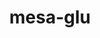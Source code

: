 ---
title: "mesa-glu"
layout: cache
categories: [package, develop]
meta: {"versions": ["9.0.2"], "compilers": ["gcc@=11.1.0", "gcc@=11.4.0"], "oss": ["ubuntu20.04", "ubuntu22.04"], "platforms": ["linux"], "targets": ["x86_64_v3"], "stacks": ["data-vis-sdk", "e4s", "root"], "num_specs": 27, "num_specs_by_stack": {"data-vis-sdk": 9, "root": 27, "e4s": 18}}
spec_details: [{"hash": "y7vtvaid5jontynvujn52h3upub66wh5", "compiler": "gcc@=11.1.0", "versions": ["9.0.2"], "os": "ubuntu20.04", "platform": "linux", "target": "x86_64_v3", "variants": ["build_system=autotools", "gl=glx", "patches=3d03e55"], "stacks": ["data-vis-sdk", "root"], "size": "-", "tarball": "https://binaries.spack.io/develop/build_cache/linux-ubuntu20.04-x86_64_v3/gcc-11.1.0/mesa-glu-9.0.2/linux-ubuntu20.04-x86_64_v3-gcc-11.1.0-mesa-glu-9.0.2-y7vtvaid5jontynvujn52h3upub66wh5.spack"}, {"hash": "rogy5duyx2qvt76cdo4huituauo3ysvc", "compiler": "gcc@=11.1.0", "versions": ["9.0.2"], "os": "ubuntu20.04", "platform": "linux", "target": "x86_64_v3", "variants": ["build_system=autotools", "gl=glx", "patches=3d03e55"], "stacks": ["data-vis-sdk", "root"], "size": "-", "tarball": "https://binaries.spack.io/develop/build_cache/linux-ubuntu20.04-x86_64_v3/gcc-11.1.0/mesa-glu-9.0.2/linux-ubuntu20.04-x86_64_v3-gcc-11.1.0-mesa-glu-9.0.2-rogy5duyx2qvt76cdo4huituauo3ysvc.spack"}, {"hash": "4tpnow2hkk2jaj3n2lvmlgjxagrh55ds", "compiler": "gcc@=11.1.0", "versions": ["9.0.2"], "os": "ubuntu20.04", "platform": "linux", "target": "x86_64_v3", "variants": ["build_system=autotools", "gl=glx", "patches=3d03e55"], "stacks": ["data-vis-sdk", "root"], "size": "-", "tarball": "https://binaries.spack.io/develop/build_cache/linux-ubuntu20.04-x86_64_v3/gcc-11.1.0/mesa-glu-9.0.2/linux-ubuntu20.04-x86_64_v3-gcc-11.1.0-mesa-glu-9.0.2-4tpnow2hkk2jaj3n2lvmlgjxagrh55ds.spack"}, {"hash": "ero5ckwff3pxwvhk4quka3fe2rdzajkp", "compiler": "gcc@=11.1.0", "versions": ["9.0.2"], "os": "ubuntu20.04", "platform": "linux", "target": "x86_64_v3", "variants": ["build_system=autotools", "gl=glx", "patches=3d03e55"], "stacks": ["data-vis-sdk", "root"], "size": "-", "tarball": "https://binaries.spack.io/develop/build_cache/linux-ubuntu20.04-x86_64_v3/gcc-11.1.0/mesa-glu-9.0.2/linux-ubuntu20.04-x86_64_v3-gcc-11.1.0-mesa-glu-9.0.2-ero5ckwff3pxwvhk4quka3fe2rdzajkp.spack"}, {"hash": "4kwsv3cdkp4pnlt4jvlgspvand5wy2yt", "compiler": "gcc@=11.1.0", "versions": ["9.0.2"], "os": "ubuntu20.04", "platform": "linux", "target": "x86_64_v3", "variants": ["build_system=autotools", "gl=glx", "patches=3d03e55"], "stacks": ["data-vis-sdk", "root"], "size": "-", "tarball": "https://binaries.spack.io/develop/build_cache/linux-ubuntu20.04-x86_64_v3/gcc-11.1.0/mesa-glu-9.0.2/linux-ubuntu20.04-x86_64_v3-gcc-11.1.0-mesa-glu-9.0.2-4kwsv3cdkp4pnlt4jvlgspvand5wy2yt.spack"}, {"hash": "uhtifyxaxw2bhql2gy2s3dwgkf4ntyyl", "compiler": "gcc@=11.1.0", "versions": ["9.0.2"], "os": "ubuntu20.04", "platform": "linux", "target": "x86_64_v3", "variants": ["build_system=autotools", "gl=glx", "patches=3d03e55"], "stacks": ["data-vis-sdk", "root"], "size": "-", "tarball": "https://binaries.spack.io/develop/build_cache/linux-ubuntu20.04-x86_64_v3/gcc-11.1.0/mesa-glu-9.0.2/linux-ubuntu20.04-x86_64_v3-gcc-11.1.0-mesa-glu-9.0.2-uhtifyxaxw2bhql2gy2s3dwgkf4ntyyl.spack"}, {"hash": "6dufgtslabt5kuknassyj7qe2h3nqblr", "compiler": "gcc@=11.1.0", "versions": ["9.0.2"], "os": "ubuntu20.04", "platform": "linux", "target": "x86_64_v3", "variants": ["build_system=autotools", "gl=glx", "patches=3d03e55"], "stacks": ["data-vis-sdk", "root"], "size": "-", "tarball": "https://binaries.spack.io/develop/build_cache/linux-ubuntu20.04-x86_64_v3/gcc-11.1.0/mesa-glu-9.0.2/linux-ubuntu20.04-x86_64_v3-gcc-11.1.0-mesa-glu-9.0.2-6dufgtslabt5kuknassyj7qe2h3nqblr.spack"}, {"hash": "2zxgobtosviayq3eifhdyitxfjfekzup", "compiler": "gcc@=11.1.0", "versions": ["9.0.2"], "os": "ubuntu20.04", "platform": "linux", "target": "x86_64_v3", "variants": ["build_system=autotools", "gl=glx", "patches=3d03e55"], "stacks": ["data-vis-sdk", "root"], "size": "-", "tarball": "https://binaries.spack.io/develop/build_cache/linux-ubuntu20.04-x86_64_v3/gcc-11.1.0/mesa-glu-9.0.2/linux-ubuntu20.04-x86_64_v3-gcc-11.1.0-mesa-glu-9.0.2-2zxgobtosviayq3eifhdyitxfjfekzup.spack"}, {"hash": "jesa5tdvjknju66qfyndgoicibcinlo7", "compiler": "gcc@=11.1.0", "versions": ["9.0.2"], "os": "ubuntu20.04", "platform": "linux", "target": "x86_64_v3", "variants": ["build_system=autotools", "gl=glx", "patches=3d03e55"], "stacks": ["data-vis-sdk", "root"], "size": "-", "tarball": "https://binaries.spack.io/develop/build_cache/linux-ubuntu20.04-x86_64_v3/gcc-11.1.0/mesa-glu-9.0.2/linux-ubuntu20.04-x86_64_v3-gcc-11.1.0-mesa-glu-9.0.2-jesa5tdvjknju66qfyndgoicibcinlo7.spack"}, {"hash": "nek4dpvjiufd5mzvfvip2yy7y6eycghj", "compiler": "gcc@=11.4.0", "versions": ["9.0.2"], "os": "ubuntu22.04", "platform": "linux", "target": "x86_64_v3", "variants": ["build_system=autotools", "gl=glx", "patches=3d03e55"], "stacks": ["root", "e4s"], "size": "-", "tarball": "https://binaries.spack.io/develop/build_cache/linux-ubuntu22.04-x86_64_v3/gcc-11.4.0/mesa-glu-9.0.2/linux-ubuntu22.04-x86_64_v3-gcc-11.4.0-mesa-glu-9.0.2-nek4dpvjiufd5mzvfvip2yy7y6eycghj.spack"}, {"hash": "ymatevbjqdw4pi45r7rivk6s77z5lyft", "compiler": "gcc@=11.4.0", "versions": ["9.0.2"], "os": "ubuntu22.04", "platform": "linux", "target": "x86_64_v3", "variants": ["build_system=autotools", "gl=glx", "patches=3d03e55"], "stacks": ["root", "e4s"], "size": "-", "tarball": "https://binaries.spack.io/develop/build_cache/linux-ubuntu22.04-x86_64_v3/gcc-11.4.0/mesa-glu-9.0.2/linux-ubuntu22.04-x86_64_v3-gcc-11.4.0-mesa-glu-9.0.2-ymatevbjqdw4pi45r7rivk6s77z5lyft.spack"}, {"hash": "bu22adaqdfir4bodv6neye5vwblvfdj4", "compiler": "gcc@=11.4.0", "versions": ["9.0.2"], "os": "ubuntu22.04", "platform": "linux", "target": "x86_64_v3", "variants": ["build_system=autotools", "gl=glx", "patches=3d03e55"], "stacks": ["root", "e4s"], "size": "-", "tarball": "https://binaries.spack.io/develop/build_cache/linux-ubuntu22.04-x86_64_v3/gcc-11.4.0/mesa-glu-9.0.2/linux-ubuntu22.04-x86_64_v3-gcc-11.4.0-mesa-glu-9.0.2-bu22adaqdfir4bodv6neye5vwblvfdj4.spack"}, {"hash": "i6vq2e4336d4nvgzc4kvqsw2scrhpfgy", "compiler": "gcc@=11.4.0", "versions": ["9.0.2"], "os": "ubuntu22.04", "platform": "linux", "target": "x86_64_v3", "variants": ["build_system=autotools", "gl=glx", "patches=3d03e55"], "stacks": ["root", "e4s"], "size": "-", "tarball": "https://binaries.spack.io/develop/build_cache/linux-ubuntu22.04-x86_64_v3/gcc-11.4.0/mesa-glu-9.0.2/linux-ubuntu22.04-x86_64_v3-gcc-11.4.0-mesa-glu-9.0.2-i6vq2e4336d4nvgzc4kvqsw2scrhpfgy.spack"}, {"hash": "7evn2xyffymdmv6hrg5zukvo4ur4txzv", "compiler": "gcc@=11.4.0", "versions": ["9.0.2"], "os": "ubuntu22.04", "platform": "linux", "target": "x86_64_v3", "variants": ["build_system=autotools", "gl=glx", "patches=3d03e55"], "stacks": ["root", "e4s"], "size": "-", "tarball": "https://binaries.spack.io/develop/build_cache/linux-ubuntu22.04-x86_64_v3/gcc-11.4.0/mesa-glu-9.0.2/linux-ubuntu22.04-x86_64_v3-gcc-11.4.0-mesa-glu-9.0.2-7evn2xyffymdmv6hrg5zukvo4ur4txzv.spack"}, {"hash": "6mva56smcfucxpfy5urzxfgo3tgeau5t", "compiler": "gcc@=11.4.0", "versions": ["9.0.2"], "os": "ubuntu22.04", "platform": "linux", "target": "x86_64_v3", "variants": ["build_system=autotools", "gl=glx", "patches=3d03e55"], "stacks": ["root", "e4s"], "size": "-", "tarball": "https://binaries.spack.io/develop/build_cache/linux-ubuntu22.04-x86_64_v3/gcc-11.4.0/mesa-glu-9.0.2/linux-ubuntu22.04-x86_64_v3-gcc-11.4.0-mesa-glu-9.0.2-6mva56smcfucxpfy5urzxfgo3tgeau5t.spack"}, {"hash": "hn7djqdk435h3y5g4h3cwfhpgd7sccmb", "compiler": "gcc@=11.4.0", "versions": ["9.0.2"], "os": "ubuntu22.04", "platform": "linux", "target": "x86_64_v3", "variants": ["build_system=autotools", "gl=glx", "patches=3d03e55"], "stacks": ["root", "e4s"], "size": "-", "tarball": "https://binaries.spack.io/develop/build_cache/linux-ubuntu22.04-x86_64_v3/gcc-11.4.0/mesa-glu-9.0.2/linux-ubuntu22.04-x86_64_v3-gcc-11.4.0-mesa-glu-9.0.2-hn7djqdk435h3y5g4h3cwfhpgd7sccmb.spack"}, {"hash": "a27yobechmmjxum3gwbgd7igebrywevc", "compiler": "gcc@=11.4.0", "versions": ["9.0.2"], "os": "ubuntu22.04", "platform": "linux", "target": "x86_64_v3", "variants": ["build_system=autotools", "gl=glx", "patches=3d03e55"], "stacks": ["root", "e4s"], "size": "-", "tarball": "https://binaries.spack.io/develop/build_cache/linux-ubuntu22.04-x86_64_v3/gcc-11.4.0/mesa-glu-9.0.2/linux-ubuntu22.04-x86_64_v3-gcc-11.4.0-mesa-glu-9.0.2-a27yobechmmjxum3gwbgd7igebrywevc.spack"}, {"hash": "55p2f5vrsauhkqzxyldczxvp2ng5sky3", "compiler": "gcc@=11.4.0", "versions": ["9.0.2"], "os": "ubuntu22.04", "platform": "linux", "target": "x86_64_v3", "variants": ["build_system=autotools", "gl=glx", "patches=3d03e55"], "stacks": ["root", "e4s"], "size": "-", "tarball": "https://binaries.spack.io/develop/build_cache/linux-ubuntu22.04-x86_64_v3/gcc-11.4.0/mesa-glu-9.0.2/linux-ubuntu22.04-x86_64_v3-gcc-11.4.0-mesa-glu-9.0.2-55p2f5vrsauhkqzxyldczxvp2ng5sky3.spack"}, {"hash": "2nnrbes5bw2e34hweu2dygugt7zoxqam", "compiler": "gcc@=11.4.0", "versions": ["9.0.2"], "os": "ubuntu22.04", "platform": "linux", "target": "x86_64_v3", "variants": ["build_system=autotools", "gl=glx", "patches=3d03e55"], "stacks": ["root", "e4s"], "size": "-", "tarball": "https://binaries.spack.io/develop/build_cache/linux-ubuntu22.04-x86_64_v3/gcc-11.4.0/mesa-glu-9.0.2/linux-ubuntu22.04-x86_64_v3-gcc-11.4.0-mesa-glu-9.0.2-2nnrbes5bw2e34hweu2dygugt7zoxqam.spack"}, {"hash": "imjvv6rmzs3zyjl2q4ntp74sepqm7b6n", "compiler": "gcc@=11.4.0", "versions": ["9.0.2"], "os": "ubuntu22.04", "platform": "linux", "target": "x86_64_v3", "variants": ["build_system=autotools", "gl=glx", "patches=3d03e55"], "stacks": ["root", "e4s"], "size": "-", "tarball": "https://binaries.spack.io/develop/build_cache/linux-ubuntu22.04-x86_64_v3/gcc-11.4.0/mesa-glu-9.0.2/linux-ubuntu22.04-x86_64_v3-gcc-11.4.0-mesa-glu-9.0.2-imjvv6rmzs3zyjl2q4ntp74sepqm7b6n.spack"}, {"hash": "co7rymtx45nxhxpbj6qnzxcbbyrswabq", "compiler": "gcc@=11.4.0", "versions": ["9.0.2"], "os": "ubuntu22.04", "platform": "linux", "target": "x86_64_v3", "variants": ["build_system=autotools", "gl=glx", "patches=3d03e55"], "stacks": ["root", "e4s"], "size": "-", "tarball": "https://binaries.spack.io/develop/build_cache/linux-ubuntu22.04-x86_64_v3/gcc-11.4.0/mesa-glu-9.0.2/linux-ubuntu22.04-x86_64_v3-gcc-11.4.0-mesa-glu-9.0.2-co7rymtx45nxhxpbj6qnzxcbbyrswabq.spack"}, {"hash": "fq4636hka3sochej2wam6cshg62cgjfl", "compiler": "gcc@=11.4.0", "versions": ["9.0.2"], "os": "ubuntu22.04", "platform": "linux", "target": "x86_64_v3", "variants": ["build_system=autotools", "gl=glx", "patches=3d03e55"], "stacks": ["root", "e4s"], "size": "-", "tarball": "https://binaries.spack.io/develop/build_cache/linux-ubuntu22.04-x86_64_v3/gcc-11.4.0/mesa-glu-9.0.2/linux-ubuntu22.04-x86_64_v3-gcc-11.4.0-mesa-glu-9.0.2-fq4636hka3sochej2wam6cshg62cgjfl.spack"}, {"hash": "ammk63f3uijtpkjmwizsnoq42mqqpeef", "compiler": "gcc@=11.4.0", "versions": ["9.0.2"], "os": "ubuntu22.04", "platform": "linux", "target": "x86_64_v3", "variants": ["build_system=autotools", "gl=glx", "patches=3d03e55"], "stacks": ["root", "e4s"], "size": "-", "tarball": "https://binaries.spack.io/develop/build_cache/linux-ubuntu22.04-x86_64_v3/gcc-11.4.0/mesa-glu-9.0.2/linux-ubuntu22.04-x86_64_v3-gcc-11.4.0-mesa-glu-9.0.2-ammk63f3uijtpkjmwizsnoq42mqqpeef.spack"}, {"hash": "rbshe4z2equ2aeozlyrqwtunvxtp6uuq", "compiler": "gcc@=11.4.0", "versions": ["9.0.2"], "os": "ubuntu22.04", "platform": "linux", "target": "x86_64_v3", "variants": ["build_system=autotools", "gl=glx", "patches=3d03e55"], "stacks": ["root", "e4s"], "size": "-", "tarball": "https://binaries.spack.io/develop/build_cache/linux-ubuntu22.04-x86_64_v3/gcc-11.4.0/mesa-glu-9.0.2/linux-ubuntu22.04-x86_64_v3-gcc-11.4.0-mesa-glu-9.0.2-rbshe4z2equ2aeozlyrqwtunvxtp6uuq.spack"}, {"hash": "6tyneufczi5duzsf2ueyxdbbkqi5hzij", "compiler": "gcc@=11.4.0", "versions": ["9.0.2"], "os": "ubuntu22.04", "platform": "linux", "target": "x86_64_v3", "variants": ["build_system=autotools", "gl=glx", "patches=3d03e55"], "stacks": ["root", "e4s"], "size": "-", "tarball": "https://binaries.spack.io/develop/build_cache/linux-ubuntu22.04-x86_64_v3/gcc-11.4.0/mesa-glu-9.0.2/linux-ubuntu22.04-x86_64_v3-gcc-11.4.0-mesa-glu-9.0.2-6tyneufczi5duzsf2ueyxdbbkqi5hzij.spack"}, {"hash": "jgz5i3ldt7pu257gstc6r2lupy2cir55", "compiler": "gcc@=11.4.0", "versions": ["9.0.2"], "os": "ubuntu22.04", "platform": "linux", "target": "x86_64_v3", "variants": ["build_system=autotools", "gl=glx", "patches=3d03e55"], "stacks": ["root", "e4s"], "size": "-", "tarball": "https://binaries.spack.io/develop/build_cache/linux-ubuntu22.04-x86_64_v3/gcc-11.4.0/mesa-glu-9.0.2/linux-ubuntu22.04-x86_64_v3-gcc-11.4.0-mesa-glu-9.0.2-jgz5i3ldt7pu257gstc6r2lupy2cir55.spack"}, {"hash": "rj3cbn2tpcvt75f3gj5762egsswh644q", "compiler": "gcc@=11.4.0", "versions": ["9.0.2"], "os": "ubuntu22.04", "platform": "linux", "target": "x86_64_v3", "variants": ["build_system=autotools", "gl=glx", "patches=3d03e55"], "stacks": ["root", "e4s"], "size": "-", "tarball": "https://binaries.spack.io/develop/build_cache/linux-ubuntu22.04-x86_64_v3/gcc-11.4.0/mesa-glu-9.0.2/linux-ubuntu22.04-x86_64_v3-gcc-11.4.0-mesa-glu-9.0.2-rj3cbn2tpcvt75f3gj5762egsswh644q.spack"}]
---
